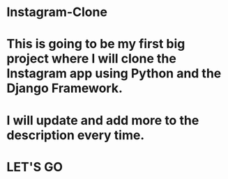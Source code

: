 # Instagram-Clone

# This is going to be my first big project where I will clone the Instagram app using Python and the Django Framework.
# I will update and add more to the description every time.

# LET'S GO